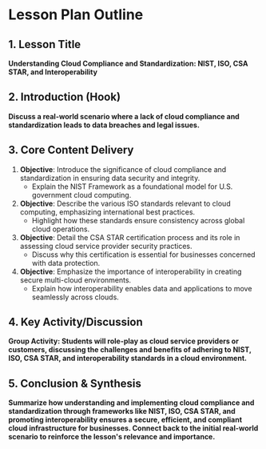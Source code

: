 # Lesson Plan Outline

## 1. Lesson Title
**Understanding Cloud Compliance and Standardization: NIST, ISO, CSA STAR, and Interoperability**

## 2. Introduction (Hook)
**Discuss a real-world scenario where a lack of cloud compliance and standardization leads to data breaches and legal issues.**

## 3. Core Content Delivery
1. **Objective**: Introduce the significance of cloud compliance and standardization in ensuring data security and integrity.
   - Explain the NIST Framework as a foundational model for U.S. government cloud computing.
2. **Objective**: Describe the various ISO standards relevant to cloud computing, emphasizing international best practices.
   - Highlight how these standards ensure consistency across global cloud operations.
3. **Objective**: Detail the CSA STAR certification process and its role in assessing cloud service provider security practices.
   - Discuss why this certification is essential for businesses concerned with data protection.
4. **Objective**: Emphasize the importance of interoperability in creating secure multi-cloud environments.
   - Explain how interoperability enables data and applications to move seamlessly across clouds.

## 4. Key Activity/Discussion
**Group Activity: Students will role-play as cloud service providers or customers, discussing the challenges and benefits of adhering to NIST, ISO, CSA STAR, and interoperability standards in a cloud environment.**

## 5. Conclusion & Synthesis
**Summarize how understanding and implementing cloud compliance and standardization through frameworks like NIST, ISO, CSA STAR, and promoting interoperability ensures a secure, efficient, and compliant cloud infrastructure for businesses. Connect back to the initial real-world scenario to reinforce the lesson's relevance and importance.**